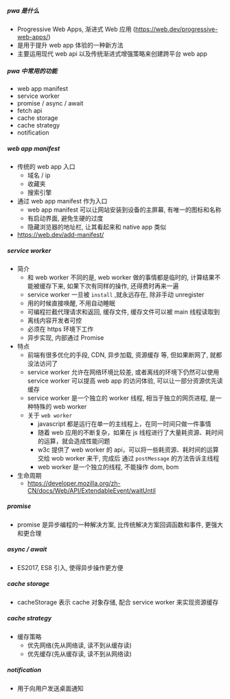 ##### pwa 是什么

- Progressive Web Apps, 渐进式 Web 应用 (https://web.dev/progressive-web-apps/)
- 是用于提升 web app 体验的一种新方法
- 主要运用现代 web api 以及传统渐进式增强策略来创建跨平台 web app

##### pwa 中常用的功能

- web app manifest
- service worker
- promise / async / await
- fetch api
- cache storage
- cache strategy
- notification

##### web app manifest

- 传统的 web app 入口
  - 域名 / ip
  - 收藏夹
  - 搜索引擎
- 通过 web app manifest 作为入口
  - web app manifest 可以让网站安装到设备的主屏幕, 有唯一的图标和名称
  - 有启动界面, 避免生硬的过度
  - 隐藏浏览器的地址栏, 让其看起来和 native app 类似
- https://web.dev/add-manifest/

##### service worker

- 简介
  - 和 web worker 不同的是, web worker 做的事情都是临时的, 计算结果不能被缓存下来, 如果下次有同样的操作, 还得费时再来一遍
  - service worker 一旦被 `install` ,就永远存在, 除非手动 unregister
  - 用的时候直接唤醒, 不用自动睡眠
  - 可编程拦截代理请求和返回, 缓存文件, 缓存文件可以被 main 线程读取到
  - 离线内容开发者可控
  - 必须在 https 环境下工作
  - 异步实现, 内部通过 Promise
- 特点
  - 前端有很多优化的手段, CDN, 异步加载, 资源缓存 等, 但如果断网了, 就都没法访问了
  - service worker 允许在网络环境比较差, 或者离线的环境下仍然可以使用service worker 可以提高 web app 的访问体验, 可以让一部分资源优先读缓存
  - service worker 是一个独立的 worker 线程, 相当于独立的网页进程, 是一种特殊的 web worker
  - 关于 `web worker`
    - javascript 都是运行在单一的主线程上，在同一时间只做一件事情
    - 随着 web 应用的不断复杂，如果在 js 线程进行了大量耗资源、耗时间的运算，就会造成性能问题
    - w3c 提供了 web worker 的 api，可以将一些耗资源、耗时间的运算交给 wob worker 来干, 完成后 通过 `postMessage` 的方法告诉主线程
    - web worker 是一个独立的线程, 不能操作 dom, bom
- 生命周期
  - https://developer.mozilla.org/zh-CN/docs/Web/API/ExtendableEvent/waitUntil

##### promise

- promise 是异步编程的一种解决方案, 比传统解决方案回调函数和事件, 更强大和更合理

##### async / await 

- ES2017, ES8 引入, 使得异步操作更方便

##### cache storage

- cacheStorage 表示 cache 对象存储, 配合 service worker 来实现资源缓存

##### cache strategy

- 缓存策略
  - 优先网络(先从网络读, 读不到从缓存读)
  - 优先缓存(先从缓存读, 读不到从网络读)

##### notification

- 用于向用户发送桌面通知